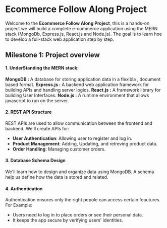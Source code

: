 # Ecommerce Follow Along Project
Welcome to the **Ecommerce Follow Along Project**, this is a hands-on project we will build a complete e-commerce application using the MERN stack (MongoDb, Express.js, React.js and Node.js). The goal is to learn hoe to develop a full-stack web application step by step.

## Milestone 1: Project overview

#### 1. UnderStanding the MERN stack:
 **MongoDB :** A database for storing application data in a flexibla , document based format.
 **Express.js :** A backend web application framework for building APIs and handling server logics.
 **React.js :** A framework library for building User Interfaces.
 **Node.js :** A runtime environment that allows javascript to run on the server.

 #### 2. REST API Structure
 REST APIs are used to allow communication between the frontend and backend.
 We'll create APIs for:
 - **User Authentication**: Allowing user to register and log in.
 - **Product Management**: Adding, Updating, and retreving product data.
 - **Order Handling**: Managing customer orders.

#### 3. Database Schema Design
We'll learn how to design and organize data using MongoDB. A schema help us define how the data is stored and related.

#### 4. Authentication
Authentication ensures only the right pepole can access certain feautures. For Example:
- Users need to log in to place orders or see their personal data.
- It keeps the app secure by verifying users' identities.